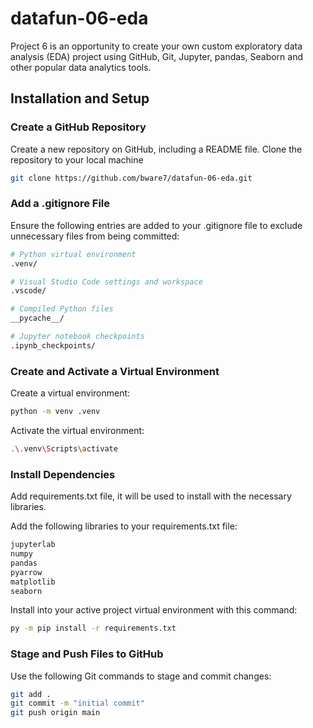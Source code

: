 # datafun-06-eda
Project 6 is an opportunity to create your own custom exploratory data analysis (EDA) project using GitHub, Git, Jupyter, pandas, Seaborn and other popular data analytics tools.

## Installation and Setup

### Create a GitHub Repository

Create a new repository on GitHub, including a README file.
Clone the repository to your local machine

```bash
git clone https://github.com/bware7/datafun-06-eda.git
```

### Add a .gitignore File

Ensure the following entries are added to your .gitignore file to exclude unnecessary files from being committed:

```bash
# Python virtual environment
.venv/

# Visual Studio Code settings and workspace
.vscode/

# Compiled Python files
__pycache__/

# Jupyter notebook checkpoints
.ipynb_checkpoints/
```

### Create and Activate a Virtual Environment

Create a virtual environment:

```bash
python -m venv .venv
```

Activate the virtual environment:

```bash
.\.venv\Scripts\activate
```

### Install Dependencies

Add requirements.txt file, it will be used to install with the necessary libraries.

Add the following libraries to your requirements.txt file:

```bash
jupyterlab
numpy
pandas
pyarrow
matplotlib
seaborn
```

Install into your active project virtual environment with this command:

```bash
py -m pip install -r requirements.txt
```

### Stage and Push Files to GitHub

Use the following Git commands to stage and commit changes:

```bash
git add .
git commit -m "initial commit"
git push origin main
```

